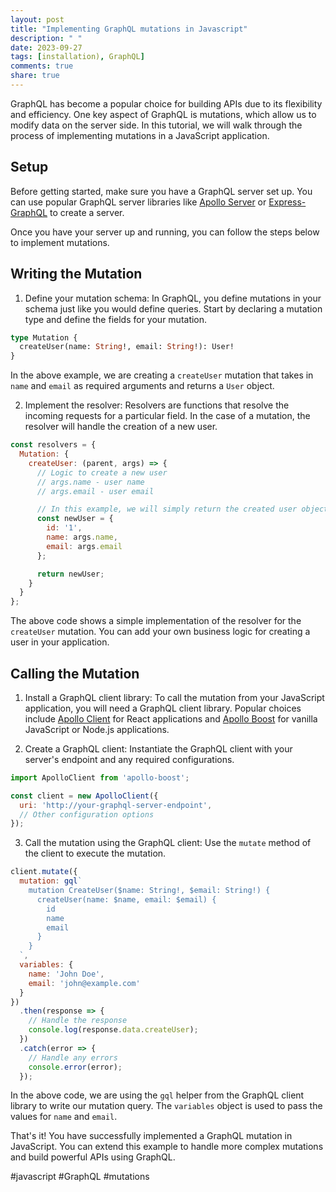 ```yaml
---
layout: post
title: "Implementing GraphQL mutations in Javascript"
description: " "
date: 2023-09-27
tags: [installation), GraphQL]
comments: true
share: true
---
```


GraphQL has become a popular choice for building APIs due to its flexibility and efficiency. One key aspect of GraphQL is mutations, which allow us to modify data on the server side. In this tutorial, we will walk through the process of implementing mutations in a JavaScript application.

## Setup

Before getting started, make sure you have a GraphQL server set up. You can use popular GraphQL server libraries like [Apollo Server](https://www.apollographql.com/docs/apollo-server/) or [Express-GraphQL](https://graphql.org/graphql-js/express-graphql/) to create a server.

Once you have your server up and running, you can follow the steps below to implement mutations.

## Writing the Mutation

1. Define your mutation schema: In GraphQL, you define mutations in your schema just like you would define queries. Start by declaring a mutation type and define the fields for your mutation.

```graphql
type Mutation {
  createUser(name: String!, email: String!): User!
}
```

In the above example, we are creating a `createUser` mutation that takes in `name` and `email` as required arguments and returns a `User` object.

2. Implement the resolver: Resolvers are functions that resolve the incoming requests for a particular field. In the case of a mutation, the resolver will handle the creation of a new user.

```javascript
const resolvers = {
  Mutation: {
    createUser: (parent, args) => {
      // Logic to create a new user
      // args.name - user name
      // args.email - user email

      // In this example, we will simply return the created user object
      const newUser = {
        id: '1',
        name: args.name,
        email: args.email
      };

      return newUser;
    }
  }
};
```

The above code shows a simple implementation of the resolver for the `createUser` mutation. You can add your own business logic for creating a user in your application.

## Calling the Mutation

1. Install a GraphQL client library: To call the mutation from your JavaScript application, you will need a GraphQL client library. Popular choices include [Apollo Client](https://www.apollographql.com/docs/react/) for React applications and [Apollo Boost](https://www.apollographql.com/docs/apollo-server/getting-started/#installation) for vanilla JavaScript or Node.js applications.

2. Create a GraphQL client: Instantiate the GraphQL client with your server's endpoint and any required configurations.

```javascript
import ApolloClient from 'apollo-boost';

const client = new ApolloClient({
  uri: 'http://your-graphql-server-endpoint',
  // Other configuration options
});
```

3. Call the mutation using the GraphQL client: Use the `mutate` method of the client to execute the mutation.

```javascript
client.mutate({
  mutation: gql`
    mutation CreateUser($name: String!, $email: String!) {
      createUser(name: $name, email: $email) {
        id
        name
        email
      }
    }
  `,
  variables: {
    name: 'John Doe',
    email: 'john@example.com'
  }
})
  .then(response => {
    // Handle the response
    console.log(response.data.createUser);
  })
  .catch(error => {
    // Handle any errors
    console.error(error);
  });
```

In the above code, we are using the `gql` helper from the GraphQL client library to write our mutation query. The `variables` object is used to pass the values for `name` and `email`.

That's it! You have successfully implemented a GraphQL mutation in JavaScript. You can extend this example to handle more complex mutations and build powerful APIs using GraphQL.

#javascript #GraphQL #mutations